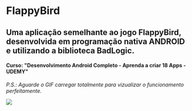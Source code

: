 # FlappyBird
## Uma aplicação semelhante ao jogo FlappyBird, desenvolvida em programação nativa ANDROID e utilizando a biblioteca BadLogic.
#### Curso: "Desenvolvimento Android Completo - Aprenda a criar 18 Apps - UDEMY"

*P.S.: Aguarde o GIF carregar totalmente para vizualizar o funcionamento perfeitamente.*

![](flappyBird.gif)
